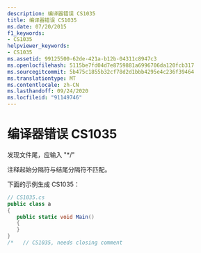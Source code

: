 ```yaml
---
description: 编译器错误 CS1035
title: 编译器错误 CS1035
ms.date: 07/20/2015
f1_keywords:
- CS1035
helpviewer_keywords:
- CS1035
ms.assetid: 99125500-62de-421a-b12b-04311c8947c3
ms.openlocfilehash: 5115be7fd04d7e8759881a6996706da120fcb317
ms.sourcegitcommit: 5b475c1855b32cf78d2d1bbb4295e4c236f39464
ms.translationtype: MT
ms.contentlocale: zh-CN
ms.lasthandoff: 09/24/2020
ms.locfileid: "91149746"
---
```

# <a name="compiler-error-cs1035"></a>编译器错误 CS1035

发现文件尾，应输入 "*/"  
  
 注释起始分隔符与结尾分隔符不匹配。  
  
 下面的示例生成 CS1035：  
  
```csharp  
// CS1035.cs  
public class a  
{  
   public static void Main()  
   {  
   }  
}  
/*   // CS1035, needs closing comment  
```
